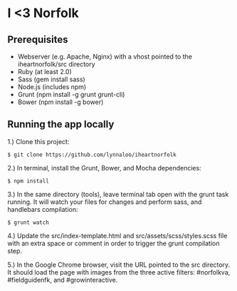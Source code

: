 I <3 Norfolk
=============

## Prerequisites

- Webserver (e.g. Apache, Nginx) with a vhost pointed to the iheartnorfolk/src directory
- Ruby (at least 2.0)
- Sass (gem install sass)
- Node.js (includes npm)
- Grunt (npm install -g grunt grunt-cli)
- Bower (npm install -g bower)

## Running the app locally

1.) Clone this project:

  `$ git clone https://github.com/lynnaloo/iheartnorfolk`

2.) In terminal, install the Grunt, Bower, and Mocha dependencies:

`$ npm install`

3.) In the same directory (tools), leave terminal tab open with the grunt task running. It will watch your files for changes and perform sass, and handlebars compilation:

`$ grunt watch`

4.) Update the src/index-template.html and src/assets/scss/styles.scss file with an extra space or comment in order to trigger the grunt compilation step.

5.) In the Google Chrome browser, visit the URL pointed to the src directory. It should load the page with images from the three active filters: #norfolkva, #fieldguidenfk, and #growinteractive.

